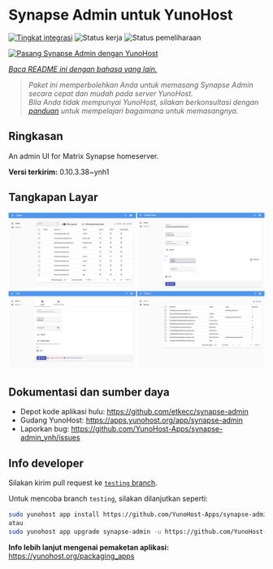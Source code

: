 <!--
N.B.: README ini dibuat secara otomatis oleh <https://github.com/YunoHost/apps/tree/master/tools/readme_generator>
Ini TIDAK boleh diedit dengan tangan.
-->

# Synapse Admin untuk YunoHost

[![Tingkat integrasi](https://apps.yunohost.org/badge/integration/synapse-admin)](https://ci-apps.yunohost.org/ci/apps/synapse-admin/)
![Status kerja](https://apps.yunohost.org/badge/state/synapse-admin)
![Status pemeliharaan](https://apps.yunohost.org/badge/maintained/synapse-admin)

[![Pasang Synapse Admin dengan YunoHost](https://install-app.yunohost.org/install-with-yunohost.svg)](https://install-app.yunohost.org/?app=synapse-admin)

*[Baca README ini dengan bahasa yang lain.](./ALL_README.md)*

> *Paket ini memperbolehkan Anda untuk memasang Synapse Admin secara cepat dan mudah pada server YunoHost.*  
> *Bila Anda tidak mempunyai YunoHost, silakan berkonsultasi dengan [panduan](https://yunohost.org/install) untuk mempelajari bagaimana untuk memasangnya.*

## Ringkasan

An admin UI for Matrix Synapse homeserver. 


**Versi terkirim:** 0.10.3.38~ynh1

## Tangkapan Layar

![Tangkapan Layar pada Synapse Admin](./doc/screenshots/screenshots.jpg)

## Dokumentasi dan sumber daya

- Depot kode aplikasi hulu: <https://github.com/etkecc/synapse-admin>
- Gudang YunoHost: <https://apps.yunohost.org/app/synapse-admin>
- Laporkan bug: <https://github.com/YunoHost-Apps/synapse-admin_ynh/issues>

## Info developer

Silakan kirim pull request ke [`testing` branch](https://github.com/YunoHost-Apps/synapse-admin_ynh/tree/testing).

Untuk mencoba branch `testing`, silakan dilanjutkan seperti:

```bash
sudo yunohost app install https://github.com/YunoHost-Apps/synapse-admin_ynh/tree/testing --debug
atau
sudo yunohost app upgrade synapse-admin -u https://github.com/YunoHost-Apps/synapse-admin_ynh/tree/testing --debug
```

**Info lebih lanjut mengenai pemaketan aplikasi:** <https://yunohost.org/packaging_apps>
